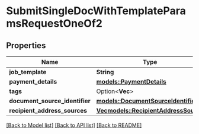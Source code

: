 # SubmitSingleDocWithTemplateParamsRequestOneOf2

## Properties

Name | Type | Description | Notes
------------ | ------------- | ------------- | -------------
**job_template** | **String** |  | 
**payment_details** | [**models::PaymentDetails**](paymentDetails.md) |  | 
**tags** | Option<**Vec<String>**> |  | [optional]
**document_source_identifier** | [**models::DocumentSourceIdentifier**](documentSourceIdentifier.md) |  | 
**recipient_address_sources** | [**Vec<models::RecipientAddressSource>**](recipientAddressSource.md) |  | 

[[Back to Model list]](../README.md#documentation-for-models) [[Back to API list]](../README.md#documentation-for-api-endpoints) [[Back to README]](../README.md)


